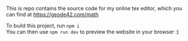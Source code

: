 This is repo contains the source code for my online tex editor, which you can find at https://geode42.com/math

To build this project, run `npm i`<br>
You can then use `npm run dev` to preview the website in your browser :)
